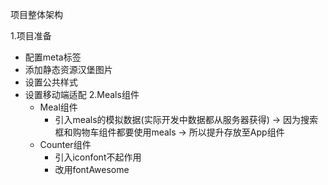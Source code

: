 项目整体架构


1.项目准备
- 配置meta标签
- 添加静态资源汉堡图片
- 设置公共样式
- 设置移动端适配
2.Meals组件
    - Meal组件
        - 引入meals的模拟数据(实际开发中数据都从服务器获得) -> 因为搜索框和购物车组件都要使用meals -> 所以提升存放至App组件
    - Counter组件
        - 引入iconfont不起作用
        - 改用fontAwesome